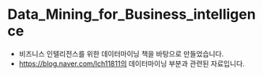 # Data_Mining_for_Business_intelligence
* 비즈니스 인텔리전스를 위한 데이터마이닝 책을 바탕으로 만들었습니다.
* https://blog.naver.com/lch11811의 데이터마이닝 부분과 관련된 자료입니다.
